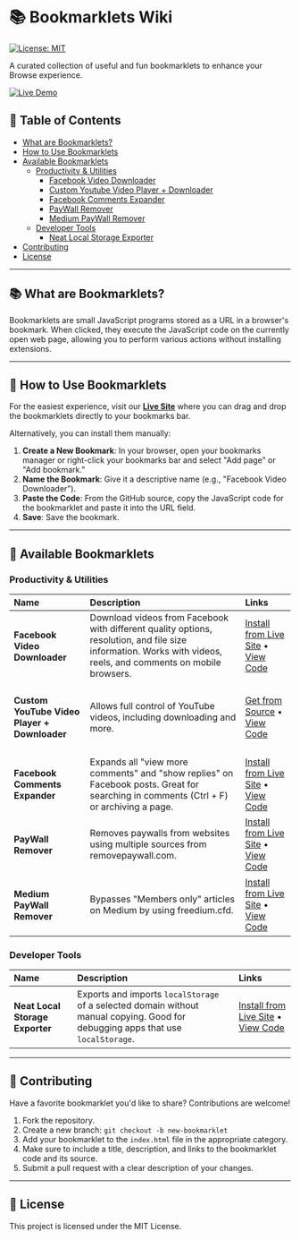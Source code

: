 # 📚 Bookmarklets Wiki

[![License: MIT](https://img.shields.io/badge/License-MIT-yellow.svg)](https://opensource.org/licenses/MIT)

A curated collection of useful and fun bookmarklets to enhance your Browse experience.

[![Live Demo](https://img.shields.io/badge/Live_Demo-➡️-blue)](https://minanagehsalalma.github.io/BookMarkletsWiki/)

## 📖 Table of Contents

- [What are Bookmarklets?](#-what-are-bookmarklets)
- [How to Use Bookmarklets](#-how-to-use-bookmarklets)
- [Available Bookmarklets](#-available-bookmarklets)
  - [Productivity & Utilities](#productivity--utilities)
    - [Facebook Video Downloader](#facebook-video-downloader)
    - [Custom Youtube Video Player + Downloader](#custom-youtube-video-player--downloader)
    - [Facebook Comments Expander](#facebook-comments-expander)
    - [PayWall Remover](#paywall-remover)
    - [Medium PayWall Remover](#medium-paywall-remover)
  - [Developer Tools](#developer-tools)
    - [Neat Local Storage Exporter](#neat-local-storage-exporter)
- [Contributing](#-contributing)
- [License](#-license)

---

## 📚 What are Bookmarklets?

Bookmarklets are small JavaScript programs stored as a URL in a browser's bookmark. When clicked, they execute the JavaScript code on the currently open web page, allowing you to perform various actions without installing extensions.

---

## 🚀 How to Use Bookmarklets

For the easiest experience, visit our **[Live Site](https://minanagehsalalma.github.io/BookMarkletsWiki/)** where you can drag and drop the bookmarklets directly to your bookmarks bar.

Alternatively, you can install them manually:

1.  **Create a New Bookmark**: In your browser, open your bookmarks manager or right-click your bookmarks bar and select "Add page" or "Add bookmark."
2.  **Name the Bookmark**: Give it a descriptive name (e.g., "Facebook Video Downloader").
3.  **Paste the Code**: From the GitHub source, copy the JavaScript code for the bookmarklet and paste it into the URL field.
4.  **Save**: Save the bookmark.

---

## 📖 Available Bookmarklets

### Productivity & Utilities

| Name                                                              | Description                                                                                                                                     | Links                                                                                                                                                              |
| :---------------------------------------------------------------- | :---------------------------------------------------------------------------------------------------------------------------------------------- | :----------------------------------------------------------------------------------------------------------------------------------------------------------------- |
| <h4 id="facebook-video-downloader">Facebook Video Downloader</h4> | Download videos from Facebook with different quality options, resolution, and file size information. Works with videos, reels, and comments on mobile browsers. | [Install from Live Site](https://minanagehsalalma.github.io/BookMarkletsWiki/) • [View Code](https://github.com/minanagehsalalma/BookMarkletsWiki/tree/main/Source/FacebookDownloader) |
| <h4 id="custom-youtube-video-player--downloader">Custom YouTube Video Player + Downloader</h4> | Allows full control of YouTube videos, including downloading and more.                                                                          | [Get from Source](https://snarly.github.io/yt6/) • [View Code](https://github.com/snarly/yt6)                                                                     |
| <h4 id="facebook-comments-expander">Facebook Comments Expander</h4> | Expands all "view more comments" and "show replies" on Facebook posts. Great for searching in comments (Ctrl + F) or archiving a page.                 | [Install from Live Site](https://minanagehsalalma.github.io/BookMarkletsWiki/) • [View Code](https://github.com/minanagehsalalma/BookMarkletsWiki/tree/main/Source/FBCommentsExpander) |
| <h4 id="paywall-remover">PayWall Remover</h4>                     | Removes paywalls from websites using multiple sources from removepaywall.com.                                                                   | [Install from Live Site](https://minanagehsalalma.github.io/BookMarkletsWiki/) • [View Code](https://github.com/minanagehsalalma/BookMarkletsWiki/blob/main/Source/NoPayWall/) |
| <h4 id="medium-paywall-remover">Medium PayWall Remover</h4>       | Bypasses "Members only" articles on Medium by using freedium.cfd.                                                                               | [Install from Live Site](https://minanagehsalalma.github.io/BookMarkletsWiki/) • [View Code](https://github.com/minanagehsalalma/BookMarkletsWiki/tree/main/Source/MediumPaywallRemove/) |

### Developer Tools

| Name                                                              | Description                                                                                                                   | Links                                                                                                                                                                    |
| :---------------------------------------------------------------- | :---------------------------------------------------------------------------------------------------------------------------- | :----------------------------------------------------------------------------------------------------------------------------------------------------------------------- |
| <h4 id="neat-local-storage-exporter">Neat Local Storage Exporter</h4> | Exports and imports `localStorage` of a selected domain without manual copying. Good for debugging apps that use `localStorage`. | [Install from Live Site](https://minanagehsalalma.github.io/BookMarkletsWiki/) • [View Code](https://github.com/minanagehsalalma/Neat-Local-Storage-Exporter/blob/main/copy_localstorage.js) |

---

## 🤝 Contributing

Have a favorite bookmarklet you'd like to share? Contributions are welcome!

1.  Fork the repository.
2.  Create a new branch: `git checkout -b new-bookmarklet`
3.  Add your bookmarklet to the `index.html` file in the appropriate category.
4.  Make sure to include a title, description, and links to the bookmarklet code and its source.
5.  Submit a pull request with a clear description of your changes.

---

## 📄 License

This project is licensed under the MIT License.